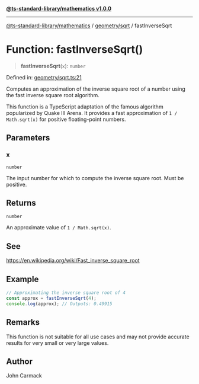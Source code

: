 [**@ts-standard-library/mathematics v1.0.0**](../../../README.md)

***

[@ts-standard-library/mathematics](../../../README.md) / [geometry/sqrt](../README.md) / fastInverseSqrt

# Function: fastInverseSqrt()

> **fastInverseSqrt**(`x`): `number`

Defined in: [geometry/sqrt.ts:21](https://github.com/gabaudette/ts-stdlib/blob/ea80ba1db09c741e99f8cb19e94e5a29b81b623b/packages/mathematics/src/geometry/sqrt.ts#L21)

Computes an approximation of the inverse square root of a number using the fast inverse square root algorithm.

This function is a TypeScript adaptation of the famous algorithm popularized by Quake III Arena.
It provides a fast approximation of `1 / Math.sqrt(x)` for positive floating-point numbers.

## Parameters

### x

`number`

The input number for which to compute the inverse square root. Must be positive.

## Returns

`number`

An approximate value of `1 / Math.sqrt(x)`.

## See

https://en.wikipedia.org/wiki/Fast_inverse_square_root

## Example

```ts
// Approximating the inverse square root of 4
const approx = fastInverseSqrt(4);
console.log(approx); // Outputs: 0.49915
```

## Remarks

This function is not suitable for all use cases and may not provide accurate results for very small or very large values.

## Author

John Carmack
